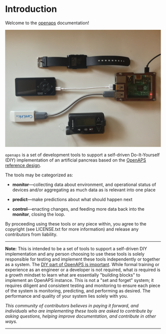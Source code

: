 # Introduction 

Welcome to the [openaps](https://github.com/openaps/openaps) documentation!

![Example OpenAPS Setup](./docs/IMG_1112.jpg)

`openaps` is a set of development tools to support a self-driven Do-It-Yourself (DIY) implementation of an artificial pancreas based on the [OpenAPS reference design](http://openaps.org/open-artificial-pancreas-system-openaps-reference-design/).

The tools may be categorized as:

*  **monitor**—collecting data about environment, and operational status of devices and/or aggregating as much data as is relevant into one place

* **predict**—make predictions about what should happen next

* **control**—enacting changes, and feeding more data back into the **monitor**, closing the loop.

By proceeding using these tools or any piece within, you agree to the copyright (see LICENSE.txt for more information) and release any contributors from liability. 
________________________________________________________________________

**Note:** This is intended to be a set of tools to support a self-driven DIY implementation and any person choosing to use these tools is solely responsible for testing and implement these tools independently or together as a system.  The [DIY part of OpenAPS is important](http://bit.ly/1NBbZtO). While formal training or experience as an engineer or a developer is not required, what *is* required is a growth mindset to learn what are essentially "building blocks" to implement an OpenAPS instance. This is not a "set and forget" system; it requires diligent and consistent testing and monitoring to ensure each piece of the system is monitoring, predicting, and performing as desired.  The performance and quality of your system lies solely with you.

*This community of contributors believes in paying it forward, and individuals who are implementing these tools are asked to contribute by asking questions, helping improve documentation, and contribute in other ways.*
______________________________________________________________________
